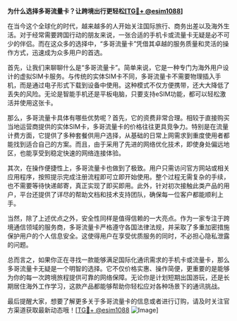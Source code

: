 **为什么选择多哥流量卡？让跨境出行更轻松[[TG💪+ @esim1088](https://t.me/s/esim1088)]**

在当今这个全球化的时代，越来越多的人开始关注国际旅行、商务出差以及海外生活。对于经常需要跨国行动的朋友来说，一张合适的手机卡或流量卡无疑是必不可少的伴侣。而在这众多的选择中，“多哥流量卡”凭借其卓越的服务质量和灵活的操作方式，迅速成为众多用户的首选。

首先，让我们来聊聊什么是“多哥流量卡”。简单来说，它是一种专门为海外用户设计的虚拟SIM卡服务。与传统的实体SIM卡不同，多哥流量卡不需要物理插入手机，而是通过电子形式下载到设备中使用。这种模式不仅方便携带，还大大降低了丢失的风险。无论是智能手机还是平板电脑，只要支持eSIM功能，都可以轻松激活并使用这张卡。

那么，多哥流量卡具体有哪些优势呢？首先，它的资费非常合理。相较于直接购买当地运营商提供的实体SIM卡，多哥流量卡的价格往往更具竞争力。特别是在流量计费方面，它提供了多种套餐供用户选择，从基础的日常上网需求到重度使用者都能找到适合自己的方案。而且，由于采用了先进的网络优化技术，即使身处偏远地区，也能享受到稳定快速的网络连接体验。

其次，在操作便捷性上，多哥流量卡也做到了极致。用户只需访问官方网站或相关应用程序，按照提示完成注册流程即可立即开始使用。整个过程无需复杂的手续，也不需要等待快递邮寄，真正实现了即买即用。此外，针对初次接触此类产品的用户，平台还提供了详尽的帮助文档和技术支持团队，确保每一位客户都能顺利上手。

当然，除了上述优点之外，安全性同样是值得信赖的一大亮点。作为一家专注于跨境通信领域的服务商，多哥流量卡严格遵守各国法律法规，并采取了多重加密措施保护用户的个人信息安全。这使得用户在享受优质服务的同时，不必担心隐私泄露的问题。

总而言之，如果你正在寻找一款能够满足国际化通讯需求的手机卡或流量卡，那么多哥流量卡无疑是一个明智的选择。它不仅价格实惠、操作简便，更重要的是能够为你的每一次跨境旅程提供可靠的网络保障。无论你是计划短期出国游玩，还是长期居住海外工作学习，这款产品都能够帮助你轻松应对各种场景下的通讯挑战。

最后提醒大家，想要了解更多关于多哥流量卡的信息或者进行订购，请及时关注官方渠道获取最新动态哦！[[TG💪+ @esim1088](https://t.me/s/esim1088) ![Image](https://i.postimg.cc/4NQfJmqS/Snipaste-2025-05-13-00-14-12.png)]